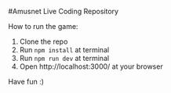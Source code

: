 #Amusnet Live Coding Repository

How to run the game:  
1. Clone the repo  
2. Run `npm install` at terminal  
3. Run `npm run dev` at terminal  
4. Open http://localhost:3000/ at your browser  

Have fun :)